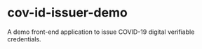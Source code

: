 # cov-id-issuer-demo
A demo front-end application to issue COVID-19 digital verifiable credentials.
